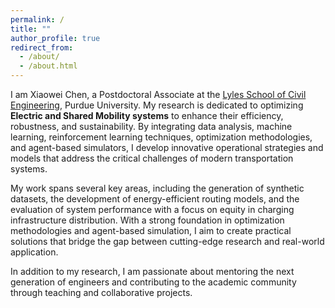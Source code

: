 ```yaml
---
permalink: /
title: ""
author_profile: true
redirect_from: 
  - /about/
  - /about.html
---
```


I am Xiaowei Chen, a Postdoctoral Associate at the [Lyles School of Civil Engineering](https://engineering.purdue.edu/CCE), Purdue University. My research is dedicated to optimizing **Electric and Shared Mobility systems** to enhance their efficiency, robustness, and sustainability. By integrating data analysis, machine learning, reinforcement learning techniques, optimization methodologies, and agent-based simulators, I develop innovative operational strategies and models that address the critical challenges of modern transportation systems.

My work spans several key areas, including the generation of synthetic datasets, the development of energy-efficient routing models, and the evaluation of system performance with a focus on equity in charging infrastructure distribution. With a strong foundation in optimization methodologies and agent-based simulation, I aim to create practical solutions that bridge the gap between cutting-edge research and real-world application.

In addition to my research, I am passionate about mentoring the next generation of engineers and contributing to the academic community through teaching and collaborative projects.

